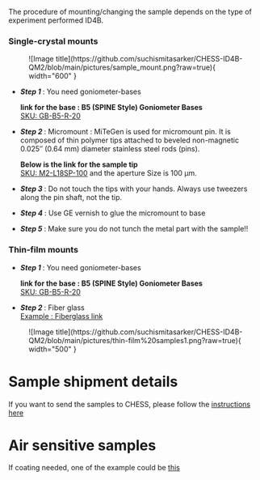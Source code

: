 
The procedure of mounting/changing the sample depends on the type of experiment performed ID4B.


### Single-crystal mounts

<figure markdown>
  ![Image title](https://github.com/suchismitasarker/CHESS-ID4B-QM2/blob/main/pictures/sample_mount.png?raw=true){ width="600" }
</figure>

* <i><b> Step 1 </b></i>: You need goniometer-bases 

    <b>link for the base : B5 (SPINE Style) Goniometer Bases </b>  
      [SKU: GB-B5-R-20](https://www.mitegen.com/product/b5-spine-style-goniometer-bases/)

* <i><b> Step 2 </b></i>: Micromount :
     MiTeGen is used for micromount pin. It is composed of thin polymer tips attached to beveled non-magnetic 0.025″ (0.64 mm) diameter stainless steel rods (pins).

    <b>Below is the link for the sample tip </b>  
      [SKU: M2-L18SP-100](https://www.mitegen.com/product/dual-thickness-micromounts/) and the aperture Size is 100 μm.

* <i><b> Step 3 </b></i>: Do not touch the tips with your hands. Always use tweezers along the pin shaft, not the tip.


* <i><b> Step 4 </b></i>: Use GE vernish to glue the micromount to base 

* <i><b> Step 5 </b></i>: Make sure you do not tunch the metal part with the sample!!


### Thin-film mounts


* <i><b> Step 1 </b></i>: You need goniometer-bases 

    <b>link for the base : B5 (SPINE Style) Goniometer Bases </b>  
      [SKU: GB-B5-R-20](https://www.mitegen.com/product/b5-spine-style-goniometer-bases/)

* <i><b> Step 2 </b></i>: Fiber glass  
      [Example : Fiberglass link ](https://www.amazon.com/Piece-Fiberglass-Solid-Blank-Inches/dp/B0052TVI0K/ref=sr_1_4?crid=3MWORZQB7IKUS&keywords=fiberglass+rod&qid=1681262833&sprefix=fiberglass+rod%2Caps%2C193&sr=8-4)

<figure markdown>
  ![Image title](https://github.com/suchismitasarker/CHESS-ID4B-QM2/blob/main/pictures/thin-film%20samples1.png?raw=true){ width="500" }
</figure>




# Sample shipment details 

If you want to send the samples to CHESS, please follow the [instructions here](https://www.chess.cornell.edu/users/shipping)


# Air sensitive samples

If coating needed, one of the example could be [this](https://www.agc-chemicals.com/jp/en/fluorine/products/detail/index.html?pCode=JP-EN-F019#:~:text=CYTOP%C2%AE%20is%20a%20fluoropolymer,coat%2C%20and%20more%20are%20possible)

